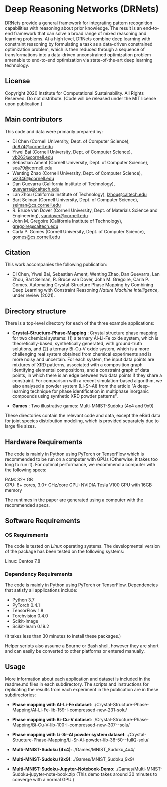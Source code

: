 # Deep Reasoning Networks (DRNets)

DRNets provide a general framework for integrating pattern recognition capabilities with reasoning about prior knowledge. The result is an end-to-end framework that can solve a broad range of mixed reasoning and learning problems. At a high level, DRNets combine deep learning with constraint reasoning by formulating a task as a data-driven constrained optimization problem, which is then reduced through a sequence of transformations into a data-driven unconstrained optimization problem amenable to end-to-end optimization via state-of-the-art deep learning technology.

## License 

Copyright 2020 Institute for Computational Sustainability. All Rights Reserved. Do not distribute.
(Code will be released under the MIT license upon publication.)


## Main contributors

This code and data were primarily prepared by:

- Di Chen (Cornell University, Dept. of Computer Science), dc874@cornell.edu
- Yiwei Bai (Cornell University, Dept. of Computer Science), yb263@cornell.edu
- Sebastian Ament (Cornell University, Dept. of Computer Science), sea79@cornell.edu
- Wenting Zhao (Cornell University, Dept. of Computer Science), wz346@cornell.edu 
- Dan Guevarra (California Institute of Technology), guevarra@caltech.edu
- Lan Zhou (California Institute of Technology), lzhou@caltech.edu
- Bart Selman (Cornell University, Dept. of Computer Science), selman@cs.cornell.edu
- R. Bruce van Dover (Cornell University, Dept. of Materials Science and Engineering), vandover@cornell.edu
- John M. Gregoire (California Institute of Technology), gregoire@caltech.edu
- Carla P. Gomes (Cornell University, Dept. of Computer Science), gomes@cs.cornell.edu

## Citation

This work accompanies the following publication:

- Di Chen, Yiwei Bai, Sebastian Ament, Wenting Zhao, Dan Guevarra, Lan Zhou, Bart Selman, R. Bruce van Dover, John M. Gregoire, Carla P. Gomes. Automating Crystal-Structure Phase Mapping by Combining Deep Learning with Constraint Reasoning *Nature Machine Intelligence*, under review (2021).

## Directory structure

There is a top-level directory for each of the three example applications:

- **Crystal-Structure-Phase-Mapping** : Crystal structure phase mapping for two chemical systems: (1) a ternary Al-Li-Fe oxide system, which is theoretically-based, synthetically generated, with ground-truth solutions, and (2) a ternary Bi-Cu-V oxide system, which is a more challenging real system obtained from chemical experiments and is more noisy and uncertain. For each system, the input data points are mixtures of XRD patterns, associated with a composition graph identifying elemental compositions, and a constraint graph of data points, in which there is an edge between two data points if they share a constraint. 
For comparison with a recent simulation-based algorithm, we also analysed a powder system (Li-Sr-Al) from the article "A deep-learning technique for phase identification in multiphase inorganic compounds using synthetic XRD powder patterns".

- **Games** : Two illustrative games: Multi-MNIST-Sudoku (4x4 and 9x9)

These directories contain the relevant code and data, except the eBird data for joint species distribution modeling, which is provided separately due to large file sizes.



## Hardware Requirements

The code is mainly in Python using PyTorch or TensorFlow which is recommended to be run on a computer with GPUs (Otherwise, it takes too long to run it). 
For optimal performance, we recommend a computer with the following specs:

RAM: 32+ GB  
CPU: 8+ cores, 3.0+ GHz/core
GPU: NVIDIA Tesla V100 GPU with 16GB memory

The runtimes in the paper are generated using a computer with the recommended specs.

## Software Requirements

### OS Requirements

The code is tested on *Linux* operating systems. The developmental version of the package has been tested on the following systems:

Linux: Centos 7.8

### Dependency Requirements

The code is mainly in Python using PyTorch or TensorFlow. Dependencies that satisfy all applications include:

- Python 3.7
- PyTorch 0.4.1
- TensorFlow 1.8
- Torchvision 0.4.0
- Scikit-image
- Scikit-learn 0.19.2

(It takes less than 30 minutes to install these packages.)

Helper scripts also assume a Bourne or Bash shell, however they are short and can easily be converted to other platforms or entered manually.

## Usage

More information about each application and dataset is included in the readme.md files in each subdirectory. The scripts and instructions for replicating the results from each experiment in the publication are in these subdirectories:

- **Phase mapping with Al-Li-Fe dataset**: ./Crystal-Structure-Phase-Mapping/Al-Li-Fe-lib-159-I-compressed-new-231-solu/
- **Phase mapping with Bi-Cu-V dataset**: ./Crystal-Structure-Phase-Mapping/Bi-Cu-V-lib-100-I-compressed-new-307--solu/
- **Phase mapping with Li-Sr-Al powder system dataset**: ./Crystal-Structure-Phase-Mapping/Li-Sr-Al-powder-lib-38-50--fullQ-solu/

- **Multi-MNIST-Sudoku (4x4)**: ./Games/MNIST_Sudoku_4x4/
- **Multi-MNIST-Sudoku (9x9)**: ./Games/MNIST_Sudoku_9x9/
- **Multi-MNIST-Sudoku-Jupyter-Notebook-Demo**: ./Games/Multi-MNIST-Sudoku-jupyter-note-book.zip 
  (This demo takes around 30 minutes to converge with a normal GPU.)






